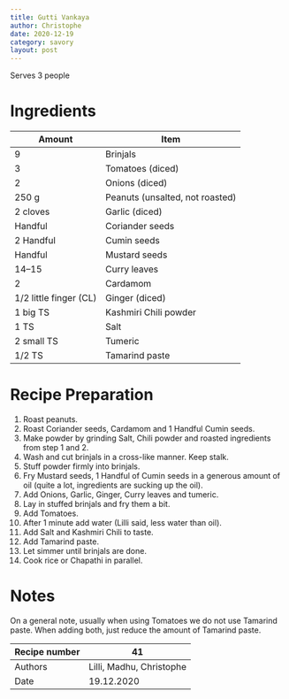 ```yaml
---
title: Gutti Vankaya
author: Christophe
date: 2020-12-19
category: savory
layout: post
---
```


Serves 3 people

# Ingredients

Amount                 | Item
---------------------- | -------------------------------
9                      | Brinjals
3                      | Tomatoes (diced)
2                      | Onions (diced)
250 g                  | Peanuts (unsalted, not roasted)
2 cloves               | Garlic (diced)
Handful                | Coriander seeds
2 Handful              | Cumin seeds
Handful                | Mustard seeds
14–15                  | Curry leaves
2                      | Cardamom
1/2 little finger (CL) | Ginger (diced)
1 big TS               | Kashmiri Chili powder
1 TS                   | Salt
2 small TS             | Tumeric
1/2 TS                 | Tamarind paste

# Recipe Preparation

1. Roast peanuts.
2. Roast Coriander seeds, Cardamom and 1 Handful Cumin seeds.
3. Make powder by grinding Salt, Chili powder and roasted ingredients from step 1 and 2.
4. Wash and cut brinjals in a cross-like manner. Keep stalk.
5. Stuff powder firmly into brinjals.
6. Fry Mustard seeds, 1 Handful of Cumin seeds in a generous amount of oil (quite a lot, ingredients are sucking up the oil).
7. Add Onions, Garlic, Ginger, Curry leaves and tumeric.
8. Lay in stuffed brinjals and fry them a bit.
9. Add Tomatoes.
10. After 1 minute add water (Lilli said, less water than oil).
11. Add Salt and Kashmiri Chili to taste.
12. Add Tamarind paste.
13. Let simmer until brinjals are done.
14. Cook rice or Chapathi in parallel.

# Notes

On a general note, usually when using Tomatoes we do not use Tamarind paste. When adding both, just reduce the amount of Tamarind paste.

Recipe number | 41
------------- | ------------------------
Authors       | Lilli, Madhu, Christophe
Date          | 19.12.2020
